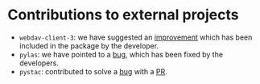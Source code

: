# Contributions to external projects

- `webdav-client-3`: we have suggested an [improvement](https://github.com/ezhov-evgeny/webdav-client-python-3/issues/67) which has been included in the package by the developer.
- `pylas`: we have pointed to a [bug](https://github.com/tmontaigu/pylas/issues/14), which has been fixed by the developers.
- `pystac`: contributed to solve a [bug](https://github.com/stac-utils/pystac/issues/240) with a [PR](https://github.com/stac-utils/pystac/pull/241).
